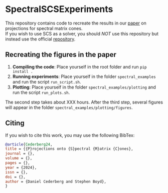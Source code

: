 # SpectralSCSExperiments
This repository contains code to recreate the results in our [paper]() on projections for spectral matrix cones.  
If you wish to use SCS as a solver, you should *NOT* use this repository but instead use the official [repository](https://github.com/cvxgrp/scs).

## Recreating the figures in the paper
1. **Compiling the code**: Place yourself in the root folder and run `pip install .`
2. **Running experiments**: Place yourself in the folder `spectral_examples` and run the script `run_script.sh`.
3. **Plotting**: Place yourself in the folder `spectral_examples/plotting` and run the script `run_plots.sh`.

The second step takes about XXX hours. After the third step, several figures will appear in the folder `spectral_examples/plotting/figures`.


## Citing
If you wish to cite this work, you may use the following BibTex:

```bibtex
@article{Cederberg24,
title = {{P}rojections onto {S}pectral {M}atrix {C}ones},
journal = {},
volume = {},
pages = {},
year = {2024},
issn = {},
doi = {},
author = {Daniel Cederberg and Stephen Boyd},
}
